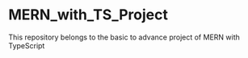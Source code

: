 # MERN_with_TS_Project
This repository belongs to the basic to advance project of MERN with TypeScript
